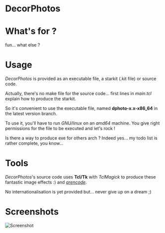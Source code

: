 DecorPhotos
===========
# What's for ?
fun... what else ?

# Usage

*DecorPhotos* is provided as an executable file, a starkit (.kit file)
 or source code.

Actually, there's no make file for the source code... first lines in
*main.tcl* explain how to produce the starkit.

So it's convenient to use the executable file, named
**dphoto-x.x-x86_64** in the latest version branch.

To use it, you'll have to run *GNU/linux* on an *amd64* machine. You
give right permissions for the file to be executed and let's rock !

Is there a way to produce exe for others arch ? Indeed yes... my todo
list is rather complete, you know...

# Tools

*DecorPhotos*'s source code uses **Tcl/Tk** with *TclMagick* to
produce these fantastic image effects :) and [*qrencode*](speedata.github.io/luaqrcode/).

No internationalisation is yet provided but... never give up on a dream ;)

# Screenshots
![Screenshot](http://img15.hostingpics.net/pics/128539screenshot.png)

